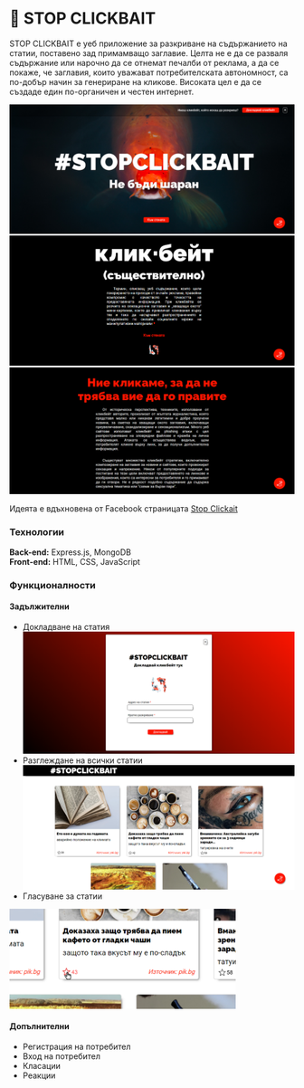 # 🎣 STOP CLICKBAIT

STOP CLICKBAIT е уеб приложение за разкриване на съдържанието на статии, поставено зад примамващо заглавие. Целта не е да се разваля съдържание или нарочно да се отнемат печалби от реклама, а да се покаже, че заглавия, които уважават потребителската автономност, са по-добър начин за генериране на кликове. Високата цел е да се създаде един по-органичен и честен интернет.

![Начало](https://github.com/Ivaylo-Georgiev/stop-clickbait/blob/main/screenshots/1.PNG)
![Начало](https://github.com/Ivaylo-Georgiev/stop-clickbait/blob/main/screenshots/2.PNG)
![Начало](https://github.com/Ivaylo-Georgiev/stop-clickbait/blob/main/screenshots/3.PNG)

Идеята е вдъхновена от Facebook страницата [Stop Clickait](https://www.facebook.com/StopClickBaitOfficial)

### Технологии
**Back-end:** Express.js, MongoDB  
**Front-end:** HTML, CSS, JavaScript 

### Функционалности
#### Задължителни
 * Докладване на статия  
![Докладване](https://github.com/Ivaylo-Georgiev/stop-clickbait/blob/main/screenshots/5.PNG)
 * Разглеждане на всички статии  
![Разглеждане](https://github.com/Ivaylo-Georgiev/stop-clickbait/blob/main/screenshots/4.PNG)
 * Гласуване за статии  
<img src="https://github.com/Ivaylo-Georgiev/stop-clickbait/blob/main/screenshots/6.PNG" alt="Гласуване" width="400px"/>  

#### Допълнителни
 * Регистрация на потребител
 * Вход на потребител
 * Класации
 * Реакции

